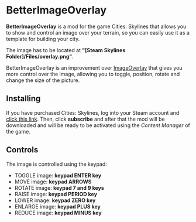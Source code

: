 # BetterImageOverlay
**BetterImageOverlay** is a mod for the game Cities: Skylines that allows you to show and control an image over your terrain, so you can easily use it as a template for building your city.

The image has to be located at **"[Steam Skylines Folder]/Files/overlay.png"**.

BetterImageOverlay is an improvement over [ImageOverlay](http://steamcommunity.com/sharedfiles/filedetails/?id=413748580&searchtext=image) that gives you more control over the image, allowing you to toggle, position, rotate and change the size of the picture.

## Installing

If you have purchased Cities: Skylines, log into your Steam account and [click this link](http://steamcommunity.com/sharedfiles/filedetails/?id=421400880). Then, click **subscribe** and after that the mod will be downloaded and will be ready to be activated using the _Content Manager_ of the game.

## Controls
The image is controlled using the keypad:
- TOGGLE image: **keypad ENTER key**
- MOVE image: **keypad ARROWS** 
- ROTATE image: **keypad 7 and 9 keys**
- RAISE image: **keypad PERIOD key**
- LOWER image: **keypad ZERO key**
- ENLARGE image: **keypad PLUS key**
- REDUCE image: **keypad MINUS key**

